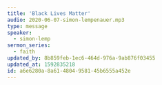 ```yaml
---
title: 'Black Lives Matter'
audio: 2020-06-07-simon-lempenauer.mp3
type: message
speaker:
  - simon-lemp
sermon_series:
  - faith
updated_by: 8b859feb-1ec6-464d-976a-9ab876f03455
updated_at: 1592835218
id: a6e6280a-8a61-4804-9581-45b6555a452e
---
```

